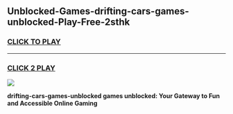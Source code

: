 
## Unblocked-Games-drifting-cars-games-unblocked-Play-Free-2sthk
<h3>
<a href="https://premium76.site?title=drifting-cars-games-unblocked&ref=23A">CLICK TO PLAY</a></h3>
<hr>

<h3>
<a href="https://premium76.site?title=drifting-cars-games-unblocked&ref=23A">CLICK 2 PLAY</a>
  
</h3>

<a href="https://premium76.site?title=drifting-cars-games-unblocked&ref=23A"><img src="https://clearcache.store/games.png"></a>


**drifting-cars-games-unblocked games unblocked: Your Gateway to Fun and Accessible Online Gaming**
